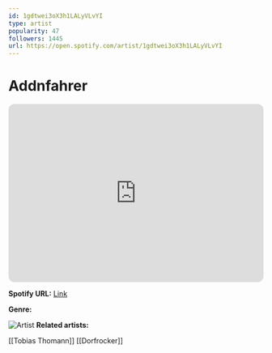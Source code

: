 ```yaml
---
id: 1gdtwei3oX3h1LALyVLvYI
type: artist
popularity: 47
followers: 1445
url: https://open.spotify.com/artist/1gdtwei3oX3h1LALyVLvYI
---
```

# Addnfahrer

<iframe style="border-radius:12px" src="https://open.spotify.com/embed/artist/1gdtwei3oX3h1LALyVLvYI" width="100%" height="352" frameBorder="0" allowfullscreen="" allow="autoplay; clipboard-write; encrypted-media; fullscreen; picture-in-picture" loading="lazy"></iframe>

**Spotify URL:** [Link](https://open.spotify.com/artist/1gdtwei3oX3h1LALyVLvYI)

**Genre:** 

![Artist](https://i.scdn.co/image/ab6761610000e5eb9ecf3184f45bf017632f29cf)
**Related artists:**

[[Tobias Thomann]]
[[Dorfrocker]]
